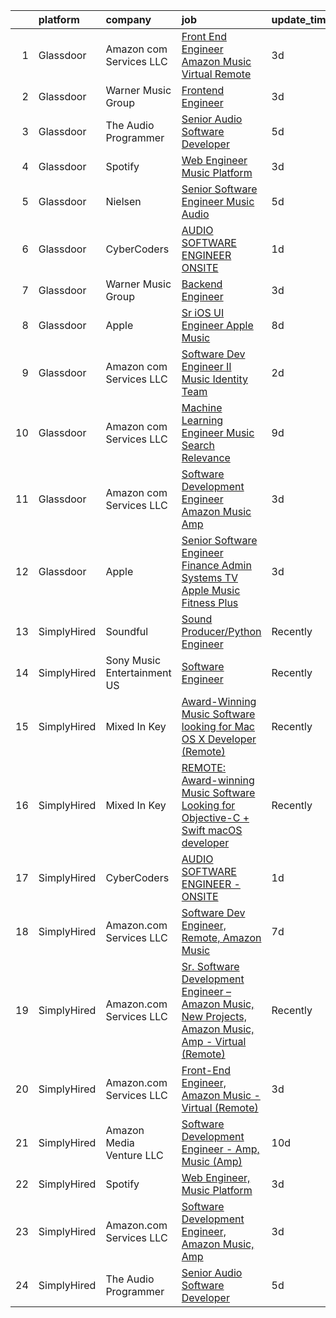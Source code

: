 

|    | platform    | company                     | job                                                                                                                                                                                                                                                                                                                                                                                                                                                                                                                                                                                                                                                                                                                                                                                                                                                                                                                                                                                                                                                                                                                                                                                                                                                                                                                                                         | update_time   | location                 |
|---:|:------------|:----------------------------|:------------------------------------------------------------------------------------------------------------------------------------------------------------------------------------------------------------------------------------------------------------------------------------------------------------------------------------------------------------------------------------------------------------------------------------------------------------------------------------------------------------------------------------------------------------------------------------------------------------------------------------------------------------------------------------------------------------------------------------------------------------------------------------------------------------------------------------------------------------------------------------------------------------------------------------------------------------------------------------------------------------------------------------------------------------------------------------------------------------------------------------------------------------------------------------------------------------------------------------------------------------------------------------------------------------------------------------------------------------|:--------------|:-------------------------|
|  1 | Glassdoor   | Amazon com Services LLC     | [Front End Engineer  Amazon Music   Virtual  Remote ](https://www.glassdoor.com/partner/jobListing.htm?pos=103&ao=1136043&s=58&guid=000001825308f727b4a964b920b0e332&src=GD_JOB_AD&t=SR&vt=w&cs=1_c1740291&cb=1659250472991&jobListingId=1008032417781&jrtk=3-0-1g99ghtqqkcku801-1g99ghtrc20hl000-edd5263c3354cd52-)                                                                                                                                                                                                                                                                                                                                                                                                                                                                                                                                                                                                                                                                                                                                                                                                                                                                                                                                                                                                                                        | 3d            | California               |
|  2 | Glassdoor   | Warner Music Group          | [Frontend Engineer](https://www.glassdoor.com/partner/jobListing.htm?pos=109&ao=1136043&s=58&guid=000001825308f727b4a964b920b0e332&src=GD_JOB_AD&t=SR&vt=w&cs=1_f57652de&cb=1659250472992&jobListingId=1008033637756&jrtk=3-0-1g99ghtqqkcku801-1g99ghtrc20hl000-ee723e673fad9c47-)                                                                                                                                                                                                                                                                                                                                                                                                                                                                                                                                                                                                                                                                                                                                                                                                                                                                                                                                                                                                                                                                          | 3d            | New York, NY             |
|  3 | Glassdoor   | The Audio Programmer        | [Senior Audio Software Developer](https://www.glassdoor.com/partner/jobListing.htm?pos=106&ao=1136043&s=58&guid=000001825308f727b4a964b920b0e332&src=GD_JOB_AD&t=SR&vt=w&ea=1&cs=1_42929953&cb=1659250472992&jobListingId=1008027500120&jrtk=3-0-1g99ghtqqkcku801-1g99ghtrc20hl000-4c17e4b0c9098094-)                                                                                                                                                                                                                                                                                                                                                                                                                                                                                                                                                                                                                                                                                                                                                                                                                                                                                                                                                                                                                                                       | 5d            | Remote                   |
|  4 | Glassdoor   | Spotify                     | [Web Engineer  Music Platform](https://www.glassdoor.com/partner/jobListing.htm?pos=104&ao=1136043&s=58&guid=000001825308f727b4a964b920b0e332&src=GD_JOB_AD&t=SR&vt=w&cs=1_9ef2f0ce&cb=1659250472991&jobListingId=1008033323370&jrtk=3-0-1g99ghtqqkcku801-1g99ghtrc20hl000-240f1cf6b03018b9-)                                                                                                                                                                                                                                                                                                                                                                                                                                                                                                                                                                                                                                                                                                                                                                                                                                                                                                                                                                                                                                                               | 3d            | New York, NY             |
|  5 | Glassdoor   | Nielsen                     | [Senior Software Engineer  Music   Audio](https://www.glassdoor.com/partner/jobListing.htm?pos=108&ao=1136043&s=58&guid=000001825308f727b4a964b920b0e332&src=GD_JOB_AD&t=SR&vt=w&ea=1&cs=1_23dc5986&cb=1659250472992&jobListingId=1008029586855&jrtk=3-0-1g99ghtqqkcku801-1g99ghtrc20hl000-056a5fd69bba1807-)                                                                                                                                                                                                                                                                                                                                                                                                                                                                                                                                                                                                                                                                                                                                                                                                                                                                                                                                                                                                                                               | 5d            | Emeryville, CA           |
|  6 | Glassdoor   | CyberCoders                 | [AUDIO SOFTWARE ENGINEER   ONSITE](https://www.glassdoor.com/partner/jobListing.htm?pos=102&ao=1110586&s=58&guid=000001825308f727b4a964b920b0e332&src=GD_JOB_AD&t=SR&vt=w&ea=1&cs=1_ac203fe9&cb=1659250472991&jobListingId=1008038419314&cpc=9908D8D4413DBB8A&jrtk=3-0-1g99ghtqqkcku801-1g99ghtrc20hl000-f33fd6da9d120e76--6NYlbfkN0CpFJQzrgRR8WqXWK1qKKEqALWJw739KlKqr2H-MSI4eoBlI4EFrmor2FYZMP3muM3AyC5F4gtnZ2ADPTsYAE54IfWGQXwLjLVYkJSdAi_lNHT4wI-px9DPGh_WVrGzHMK_ER42oiC-rASm0WQvGjy1vAeAqBuNsOEsfEMFl8CAKiov4P6MmrMhpRzOjydB4tFrzx7qDowHdd5eUfu6TE6Tr2zf_7T32-kZD7c4lLVhcUD8khlZDA2-yXum3B2euWjdbGsQUQhNyGxd_zMT-ugr20jYCWbrh_qvtDHb6EXjK55KSIt5u-G-gFEnKxUG-460VkzbTI9OfTXPvsF1b4oiiVwUe1kEepqnOJsKq1zO0R1_ec1eJd8KenHM8dIOD8jFSIqyvMSmpQ9vKaRfAFMOn6nIM3MCZyJHxJUrDcEyI2s-wB_eqqTGrRl_OGgqPh8r24dTKjMoGCGTxLBdJWI7Rz50OD4szPihRaSnt_E4IYlYVQQ4fhFhLahtHkQL_eOBtbnk2hAPg6rzO1scYuOj1-XMNm_z4-y2fyqWEUkplNmDyKSKMkv1CGqXeUwq7t29pI8vixDvaTx1rYFn2a_-dZYUgOkugtgo_FD_qEgqVSJBZI0_6u8wRP7SnmlnGXBxLG-DZhC0S3p8km-ICcgmWwXcRUkakyzdCnel0-TYoIDiGRjIMMNALrBOTnH1DaKgLZFro4z9G1gYit75WCebl-p-AdKVOykpZWUHEzXf9tCaCWr8SOx0W2-tmppLnVl4y56hAV4HBCYsoIv2d_8f68DDkENs0kPzHIyl90rhRL7Nh3xJuMd6u8XOz2ZsZKV3l55OR17bSBsLh_K4XU4TqoDpxxoPw0ImRwg7oZePaLGSokDv_sLt0q4hVE3FBeAKnjaU1z3DX5eKon5pvIEWaRx2BLYCc-nO5h8MgmPnBESf4Qfa4N_whYoHFLgc5gme-zWR0rMb8a7XutgDOwix) | 1d            | San Jose, CA             |
|  7 | Glassdoor   | Warner Music Group          | [Backend Engineer](https://www.glassdoor.com/partner/jobListing.htm?pos=112&ao=1136043&s=58&guid=000001825308f727b4a964b920b0e332&src=GD_JOB_AD&t=SR&vt=w&cs=1_b700d572&cb=1659250472992&jobListingId=1008033116537&jrtk=3-0-1g99ghtqqkcku801-1g99ghtrc20hl000-f6bee83cad4ba6b7-)                                                                                                                                                                                                                                                                                                                                                                                                                                                                                                                                                                                                                                                                                                                                                                                                                                                                                                                                                                                                                                                                           | 3d            | New York, NY             |
|  8 | Glassdoor   | Apple                       | [Sr  iOS UI Engineer Apple Music](https://www.glassdoor.com/partner/jobListing.htm?pos=101&ao=1110586&s=58&guid=000001825308f727b4a964b920b0e332&src=GD_JOB_AD&t=SR&vt=w&cs=1_4631df7c&cb=1659250472991&jobListingId=1008022113414&cpc=8795CF9063CD573D&jrtk=3-0-1g99ghtqqkcku801-1g99ghtrc20hl000-099baf42b9eafa47--6NYlbfkN0BvKrLyj5gPmtZO9T8euul8TCxuuKNOtzRJOomxnwSEodTz2Bc-sPZl1dBMH13w-jPKZvEUSfhpindl44lJg9ANBz-lVJwvEOHC-mTwCkUqsaqe0LusnXov8PBUNNnsgt2AX2Ly9neLRrQzLQRZz9vOhotSOMC_Zw1R27wVVFBpfrpPtrV9IGoGz_inDiUMNC78CTRscSAfLhpK4KtozVpi2ceQJe4WwCk2D3izbLqdyBVu2kHxqLsIygATfsZXgQ-odYHj1tMqCeY33TE0ilbqu4wteDZjpOT0fSyq2LX71crRgCn-mKSPV29Qv_rFLK4D6cyDn-0UzWP1Wkj16OTi52TSqjFbBJPRe6U8jmINoCre09-OcObjBBLbeSu_ZBVfAPKFW6GWHu4H2VYe2KjUjsVjbDCa88J7hv_Spog167YFtKsRe1kmhIjDNQW6gECXiBcLAgJNKYqkfp7mn2BguDD4x_rnsQ12BH64NzQ0j8JB0gw3Coi6ZSsXfVetZZwDpamBC0xApfLtd06MqWahH-H2EW--szwaGwD5uDZnOGKw1O6lUAENa5T5zeIcUt7LLtGUC3V1CTNYe6zdWT3nmXwnloTfTcVPA4PxYZkx3BBpcHzK0zMh9zHPmD1fLpSmNPRaZX8qqyaVkAUaUc_seywTM1-2PvR_jPPYI3CRV5WNpb_1-uQYj7ZmG5CKyTEzBXj7RBK052XEUGSjsSnI_agHvlGnO3MVXLBcKFigK4D8G_tKeTLviWZpi0WJTW0CnViqy0zwO-LcF49vQNdGz-G3EDCd1mi-iIJ-CpDlJ8PXd-PJfFpnhNO4M68PqPmL3x2ZKIk61iIF4Ex6urB_mTfngnQKe_YIHizwXeoHiZoRZhoIQAYUH6flA0bd_4sBjnEYGiVypkdoDdTnFX1A3rrfFgAEyDUcfmYbQmQzdmXv449hfNoeJ5IIGmn0Vd0rnp4qlEf0iA%3D%3D)           | 8d            | Seattle, WA              |
|  9 | Glassdoor   | Amazon com Services LLC     | [Software Dev Engineer II  Music Identity Team](https://www.glassdoor.com/partner/jobListing.htm?pos=110&ao=1136043&s=58&guid=000001825308f727b4a964b920b0e332&src=GD_JOB_AD&t=SR&vt=w&cs=1_6da06022&cb=1659250472992&jobListingId=1008035923147&jrtk=3-0-1g99ghtqqkcku801-1g99ghtrc20hl000-7cd0a65a6a56b473-)                                                                                                                                                                                                                                                                                                                                                                                                                                                                                                                                                                                                                                                                                                                                                                                                                                                                                                                                                                                                                                              | 2d            | Sunnyvale, CA            |
| 10 | Glassdoor   | Amazon com Services LLC     | [Machine Learning Engineer  Music  Search Relevance](https://www.glassdoor.com/partner/jobListing.htm?pos=107&ao=1136043&s=58&guid=000001825308f727b4a964b920b0e332&src=GD_JOB_AD&t=SR&vt=w&cs=1_4414f354&cb=1659250472992&jobListingId=1008019330618&jrtk=3-0-1g99ghtqqkcku801-1g99ghtrc20hl000-a730bb850a869808-)                                                                                                                                                                                                                                                                                                                                                                                                                                                                                                                                                                                                                                                                                                                                                                                                                                                                                                                                                                                                                                         | 9d            | San Francisco, CA        |
| 11 | Glassdoor   | Amazon com Services LLC     | [Software Development Engineer  Amazon Music  Amp](https://www.glassdoor.com/partner/jobListing.htm?pos=105&ao=1136043&s=58&guid=000001825308f727b4a964b920b0e332&src=GD_JOB_AD&t=SR&vt=w&cs=1_d4f585fe&cb=1659250472991&jobListingId=1008032417360&jrtk=3-0-1g99ghtqqkcku801-1g99ghtrc20hl000-4beffd2097cefa0b-)                                                                                                                                                                                                                                                                                                                                                                                                                                                                                                                                                                                                                                                                                                                                                                                                                                                                                                                                                                                                                                           | 3d            | Atlanta, GA              |
| 12 | Glassdoor   | Apple                       | [Senior Software Engineer   Finance   Admin Systems  TV   Apple Music  Fitness Plus ](https://www.glassdoor.com/partner/jobListing.htm?pos=111&ao=1136043&s=58&guid=000001825308f727b4a964b920b0e332&src=GD_JOB_AD&t=SR&vt=w&cs=1_f26a0fac&cb=1659250472992&jobListingId=1008034510061&jrtk=3-0-1g99ghtqqkcku801-1g99ghtrc20hl000-185309adb814e83d-)                                                                                                                                                                                                                                                                                                                                                                                                                                                                                                                                                                                                                                                                                                                                                                                                                                                                                                                                                                                                        | 3d            | Austin, TX               |
| 13 | SimplyHired | Soundful                    | [Sound Producer/Python Engineer](https://www.simplyhired.com/job/fKwTfqRWVzhZJJT6yoybTUB5_pL76wxlddnu6kqy2_naoU7JVaHVBQ?q=music+developer)                                                                                                                                                                                                                                                                                                                                                                                                                                                                                                                                                                                                                                                                                                                                                                                                                                                                                                                                                                                                                                                                                                                                                                                                                  | Recently      | Remote                   |
| 14 | SimplyHired | Sony Music Entertainment US | [Software Engineer](https://www.simplyhired.com/job/jFkvNvEv1wn60HATk7O-oL0MKoQTR7k52KdPdKtiGDucAYDETTZT8w?q=music+developer)                                                                                                                                                                                                                                                                                                                                                                                                                                                                                                                                                                                                                                                                                                                                                                                                                                                                                                                                                                                                                                                                                                                                                                                                                               | Recently      | New York, NY +1 location |
| 15 | SimplyHired | Mixed In Key                | [Award-Winning Music Software looking for Mac OS X Developer (Remote)](https://www.simplyhired.com/job/L-2EZU2jVtCOIASfQ2mTylRc_wBs8G000Bd98cub72rlOwsLWp3RJA?q=music+developer)                                                                                                                                                                                                                                                                                                                                                                                                                                                                                                                                                                                                                                                                                                                                                                                                                                                                                                                                                                                                                                                                                                                                                                            | Recently      | Miami, FL                |
| 16 | SimplyHired | Mixed In Key                | [REMOTE: Award-winning Music Software Looking for Objective-C + Swift macOS developer](https://www.simplyhired.com/job/hp01aCVdwM9hovpsfWt-nTSQSiUrrYDI2aQZ3w5x5T-YN0cNGt-cJw?q=music+developer)                                                                                                                                                                                                                                                                                                                                                                                                                                                                                                                                                                                                                                                                                                                                                                                                                                                                                                                                                                                                                                                                                                                                                            | Recently      | Miami, FL                |
| 17 | SimplyHired | CyberCoders                 | [AUDIO SOFTWARE ENGINEER - ONSITE](https://www.simplyhired.com/job/ci1hMPFIuE6hcI-968ExhXoO_DF3-nkKNzD5J7EIGcqqJQt-I4d1zQ?q=music+developer)                                                                                                                                                                                                                                                                                                                                                                                                                                                                                                                                                                                                                                                                                                                                                                                                                                                                                                                                                                                                                                                                                                                                                                                                                | 1d            | San Jose, CA             |
| 18 | SimplyHired | Amazon.com Services LLC     | [Software Dev Engineer, Remote, Amazon Music](https://www.simplyhired.com/job/fv1Jkhm-7Q9Y6Y72X8w4OEhPK9EikT2ojLeD05ZDq4MN3uzS4Nn5hw?q=music+developer)                                                                                                                                                                                                                                                                                                                                                                                                                                                                                                                                                                                                                                                                                                                                                                                                                                                                                                                                                                                                                                                                                                                                                                                                     | 7d            | Remote                   |
| 19 | SimplyHired | Amazon.com Services LLC     | [Sr. Software Development Engineer – Amazon Music, New Projects, Amazon Music, Amp - Virtual (Remote)](https://www.simplyhired.com/job/gD9GQgVAX8y9kBLbryGE_SpH7tKlmuXIKUhoDVYjw3oCtOm4MdBhMA?q=music+developer)                                                                                                                                                                                                                                                                                                                                                                                                                                                                                                                                                                                                                                                                                                                                                                                                                                                                                                                                                                                                                                                                                                                                            | Recently      | United States            |
| 20 | SimplyHired | Amazon.com Services LLC     | [Front-End Engineer, Amazon Music - Virtual (Remote)](https://www.simplyhired.com/job/AacgDaKIa5bSDUdhgy4yVyYrcGGGicjyScwYEs4Py461Ksq2-3jl1Q?q=music+developer)                                                                                                                                                                                                                                                                                                                                                                                                                                                                                                                                                                                                                                                                                                                                                                                                                                                                                                                                                                                                                                                                                                                                                                                             | 3d            | California               |
| 21 | SimplyHired | Amazon Media Venture LLC    | [Software Development Engineer - Amp, Music (Amp)](https://www.simplyhired.com/job/DJ-zd21g1ZA4j3r67ZpgqQXlrRbnB0wPVA-cmgaGC6xFXKVGqnHLXA?q=music+developer)                                                                                                                                                                                                                                                                                                                                                                                                                                                                                                                                                                                                                                                                                                                                                                                                                                                                                                                                                                                                                                                                                                                                                                                                | 10d           | United States            |
| 22 | SimplyHired | Spotify                     | [Web Engineer, Music Platform](https://www.simplyhired.com/job/8fqBJewgzkiWBXb0rYKwxtugTEclRB6-grT_050sfA115Y6kmlSlWg?q=music+developer)                                                                                                                                                                                                                                                                                                                                                                                                                                                                                                                                                                                                                                                                                                                                                                                                                                                                                                                                                                                                                                                                                                                                                                                                                    | 3d            | New York, NY             |
| 23 | SimplyHired | Amazon.com Services LLC     | [Software Development Engineer, Amazon Music, Amp](https://www.simplyhired.com/job/IifURswkPlmfjcjQzAn-wQDD15Ahadq5Vu5IARzFFwm1nOY2yLIuIA?q=music+developer)                                                                                                                                                                                                                                                                                                                                                                                                                                                                                                                                                                                                                                                                                                                                                                                                                                                                                                                                                                                                                                                                                                                                                                                                | 3d            | Atlanta, GA              |
| 24 | SimplyHired | The Audio Programmer        | [Senior Audio Software Developer](https://www.simplyhired.com/job/exyB35Y3JbWaLgS5ouHwIL8GVYSflLlTaI2QH0spRVoVBh71HK8oTw?q=music+developer)                                                                                                                                                                                                                                                                                                                                                                                                                                                                                                                                                                                                                                                                                                                                                                                                                                                                                                                                                                                                                                                                                                                                                                                                                 | 5d            | Remote                   |